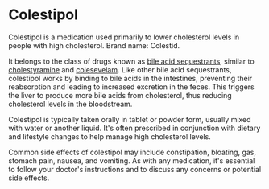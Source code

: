 [//]: # (source: ?)
[//]: # (brands: Colestid)
[//]: # (tags: anticholesterols bile-acid-sequestrants)

# Colestipol

Colestipol is a medication used primarily to lower cholesterol levels in people with high cholesterol. Brand name: Colestid.

It belongs to the class of drugs known as [bile acid sequestrants](../bile-acid-sequestrants/), similar to [cholestyramine](../cholestyramine/) and [colesevelam](../colesevelam/). Like other bile acid sequestrants, colestipol works by binding to bile acids in the intestines, preventing their reabsorption and leading to increased excretion in the feces. This triggers the liver to produce more bile acids from cholesterol, thus reducing cholesterol levels in the bloodstream.

Colestipol is typically taken orally in tablet or powder form, usually mixed with water or another liquid. It's often prescribed in conjunction with dietary and lifestyle changes to help manage high cholesterol levels.

Common side effects of colestipol may include constipation, bloating, gas, stomach pain, nausea, and vomiting. As with any medication, it's essential to follow your doctor's instructions and to discuss any concerns or potential side effects.
